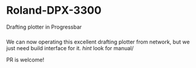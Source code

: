 # Roland-DPX-3300
Drafting plotter in Progressbar 

###
We can now operating this excellent drafting plotter from network, but we just need build interface for it.
*hint* look for manual/

PR is welcome!
